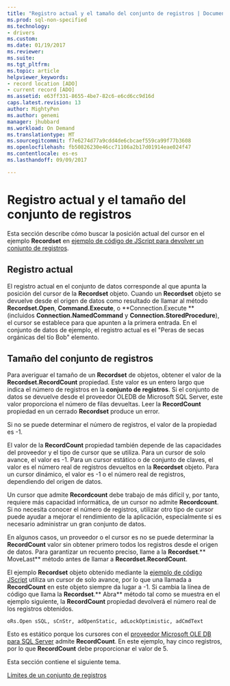 ```yaml
---
title: "Registro actual y el tamaño del conjunto de registros | Documentos de Microsoft"
ms.prod: sql-non-specified
ms.technology:
- drivers
ms.custom: 
ms.date: 01/19/2017
ms.reviewer: 
ms.suite: 
ms.tgt_pltfrm: 
ms.topic: article
helpviewer_keywords:
- record location [ADO]
- current record [ADO]
ms.assetid: e63ff331-8655-4be7-82c6-e6cd6cc9d16d
caps.latest.revision: 13
author: MightyPen
ms.author: genemi
manager: jhubbard
ms.workload: On Demand
ms.translationtype: MT
ms.sourcegitcommit: f7e6274d77a9cdd4de6cbcaef559ca99f77b3608
ms.openlocfilehash: fb50826230e46cc71106a2b17d01914eae024f47
ms.contentlocale: es-es
ms.lasthandoff: 09/09/2017

---
```

# <a name="current-record-and-size-of-recordset"></a>Registro actual y el tamaño del conjunto de registros
Esta sección describe cómo buscar la posición actual del cursor en el ejemplo **Recordset** en [ejemplo de código de JScript para devolver un conjunto de registros](../../../ado/guide/data/jscript-code-example-to-return-a-recordset.md).  
  
## <a name="current-record"></a>Registro actual  
 El registro actual en el conjunto de datos corresponde al que apunta la posición del cursor de la **Recordset** objeto. Cuando un **Recordset** objeto se devuelve desde el origen de datos como resultado de llamar al método **Recordset.Open**, **Command.Execute**, o **Connection.Execute ** (incluidos **Connection.NamedCommand** y **Connection.StoredProcedure**), el cursor se establece para que apunten a la primera entrada. En el conjunto de datos de ejemplo, el registro actual es el "Peras de secas orgánicas del tío Bob" elemento.  
  
## <a name="size-of-recordset"></a>Tamaño del conjunto de registros  
 Para averiguar el tamaño de un **Recordset** de objetos, obtener el valor de la **Recordset.RecordCount** propiedad. Este valor es un entero largo que indica el número de registros en la **conjunto de registros**. Si el conjunto de datos se devuelve desde el proveedor OLEDB de Microsoft SQL Server, este valor proporciona el número de filas devueltas. Leer la **RecordCount** propiedad en un cerrado **Recordset** produce un error.  
  
 Si no se puede determinar el número de registros, el valor de la propiedad es -1.  
  
 El valor de la **RecordCount** propiedad también depende de las capacidades del proveedor y el tipo de cursor que se utiliza. Para un cursor de solo avance, el valor es -1. Para un cursor estático o de conjunto de claves, el valor es el número real de registros devueltos en la **Recordset** objeto. Para un cursor dinámico, el valor es -1 o el número real de registros, dependiendo del origen de datos.  
  
 Un cursor que admite **Recordcount** debe trabajo de más difícil y, por tanto, requiere más capacidad informática, de un cursor no admite **Recordcount**. Si no necesita conocer el número de registros, utilizar otro tipo de cursor puede ayudar a mejorar el rendimiento de la aplicación, especialmente si es necesario administrar un gran conjunto de datos.  
  
 En algunos casos, un proveedor o el cursor es no se puede determinar la **RecordCount** valor sin obtener primero todos los registros desde el origen de datos. Para garantizar un recuento preciso, llame a la **Recordset**.** MoveLast** método antes de llamar a **Recordset.RecordCount**.  
  
 El ejemplo **Recordset** objeto obtenido mediante la [ejemplo de código JScript](../../../ado/guide/data/jscript-code-example-to-return-a-recordset.md) utiliza un cursor de solo avance, por lo que una llamada a **RecordCount** en este objeto siempre da lugar a -1. Si cambia la línea de código que llama la **Recordset**.** Abra** método tal como se muestra en el ejemplo siguiente, la **RecordCount** propiedad devolverá el número real de los registros obtenidos.  
  
```  
oRs.Open sSQL, sCnStr, adOpenStatic, adLockOptimistic, adCmdText   
```  
  
 Esto es estático porque los cursores con el [proveedor Microsoft OLE DB para SQL Server](../../../ado/guide/appendixes/microsoft-ole-db-provider-for-sql-server.md) admite **RecordCount**. En este ejemplo, hay cinco registros, por lo que **RecordCount** debe proporcionar el valor de 5.  
  
 Esta sección contiene el siguiente tema.  
  
 [Límites de un conjunto de registros](../../../ado/guide/data/boundaries-of-a-recordset.md)

